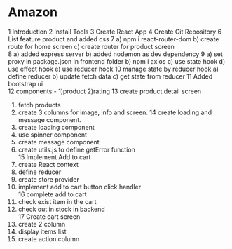 # Amazon
1 Introduction
2 Install Tools
3 Create React App
4 Create Git Repository
6 List feature product and added css
7 a) npm i react-router-dom
  b) create route for home screen
  c) create router for product screen  
8 a) added express server
  b) added nodemon as dev dependency
9 a) set proxy in package.json in frontend folder
  b) npm i axios
  c) use state hook
  d) use effect hook
  e) use reducer hook
10 manage state by reducer hook
  a) define reducer
  b) update fetch data
  c) get state from reducer 
11 Added bootstrap ui  
12 components:- 1)product 2)rating
13 create product detail screen
  1. fetch products
  2. create 3 columns for image, info and screen.
14 create loading and message component.
  1. create loading component
  2. use spinner component
  3. create message component 
  4. create utils.js to define getError function  
15 Implement Add to cart
  1. create React context
  2. define reducer
  3. create store provider
  4. implement add to cart button click handler  
16 complete add to cart
  1. check exist item in the cart
  2. check out in stock in backend  
17 Create cart screen
  1. create 2 column
  2. display items list
  3. create action column  